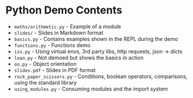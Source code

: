 # Python Demo Contents

- `maths/arithmetic.py` - Example of a module
- `slides/` - Slides in Markdown format
- `basics.py` - Contains examples shown in the REPL during the demo
- `functions.py` - Functions demo
- `iss.py` - Using virtual envs, 3rd party libs, http requests, json -> dicts
- `loan.py` - Not demoed but shows the basics in action
- `oo.py` - Object orientation
- `slides.pdf` - Slides in PDF format
- `rock_paper_scissors.py` - Conditions, boolean operators, comparisons, using the standard library
- `using_modules.py` - Consuming modules and the import system